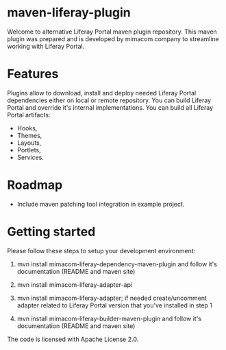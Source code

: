 maven-liferay-plugin
====================

Welcome to alternative Liferay Portal maven plugin repository. This maven plugin was prepared and is developed by mimacom company to streamline working with Liferay Portal. 


# Features
Plugins allow to download, install and deploy needed Liferay Portal dependencies either on local or remote repository. 
You can build Liferay Portal and override it's internal implementations.
You can build all Liferay Portal artifacts:
* Hooks,
* Themes,
* Layouts,
* Portlets,
* Services.

# Roadmap
* Include maven patching tool integration in example project.

# Getting started
Please follow these steps to setup your development environment:

1. mvn install mimacom-liferay-dependency-maven-plugin and follow it's documentation (README and maven site)

2. mvn install mimacom-liferay-adapter-api

3. mvn install mimacom-liferay-adapter; if needed create/uncomment adapter related to Liferay Portal version that you've installed in step 1

4. mvn install mimacom-liferay-builder-maven-plugin and follow it's documentation (README and maven site)

The code is licensed with Apache License 2.0.